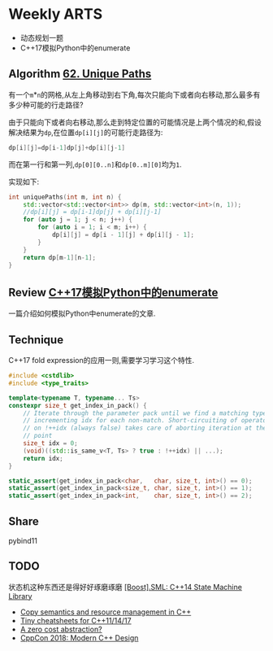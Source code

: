 # Weekly ARTS

- 动态规划一题
- C++17模拟Python中的enumerate

## Algorithm [62. Unique Paths](https://leetcode.com/problems/unique-paths/)

有一个`m`*`n`的网格,从左上角移动到右下角,每次只能向下或者向右移动,那么最多有多少种可能的行走路径?

由于只能向下或者向右移动,那么走到特定位置的可能情况是上两个情况的和,假设解决结果为`dp`,在位置`dp[i][j]`的可能行走路径为:

```C++
dp[i][j]=dp[i-1]dp[j]+dp[i][j-1]
```

而在第一行和第一列,`dp[0][0..n]`和`dp[0..m][0]`均为`1`.

实现如下:

```C++
int uniquePaths(int m, int n) {
    std::vector<std::vector<int>> dp(m, std::vector<int>(n, 1));
    //dp[i][j] = dp[i-1]dp[j] + dp[i][j-1]
    for (auto j = 1; j < n; j++) {
        for (auto i = 1; i < m; i++) {
            dp[i][j] = dp[i - 1][j] + dp[i][j - 1];
        }
    }
    return dp[m-1][n-1];
}
```

## Review [C++17模拟Python中的enumerate](enumerate.md)

一篇介绍如何模拟Python中enumerate的文章.

## Technique

C++17 fold expression的应用一则,需要学习学习这个特性.

```C++
#include <cstdlib>
#include <type_traits>

template<typename T, typename... Ts>
constexpr size_t get_index_in_pack() {
    // Iterate through the parameter pack until we find a matching type,
    // incrementing idx for each non-match. Short-circuiting of operator ||
    // on !++idx (always false) takes care of aborting iteration at the right
    // point
    size_t idx = 0;
    (void)((std::is_same_v<T, Ts> ? true : !++idx) || ...);
    return idx;
}

static_assert(get_index_in_pack<char,   char, size_t, int>() == 0);
static_assert(get_index_in_pack<size_t, char, size_t, int>() == 1);
static_assert(get_index_in_pack<int,    char, size_t, int>() == 2);
```

## Share

pybind11

## TODO

状态机这种东西还是得好好琢磨琢磨
[[Boost].SML: C++14 State Machine Library](https://github.com/boost-experimental/sml)

- [Copy semantics and resource management in C++](https://www.deleaker.com/blog/2018/11/20/copy-semantics-and-resource-management-in-cpp/)
- [Tiny cheatsheets for C++11/14/17](https://www.walletfox.com/course/cheatsheets_cpp.php)
- [A zero cost abstraction?](https://joshpeterson.github.io/a-zero-cost-abstraction)
- [CppCon 2018: Modern C++ Design](https://abseil.io/blog/20181129-moderncpp)
